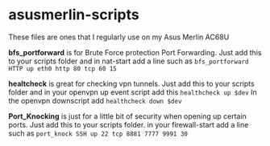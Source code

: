 # asusmerlin-scripts

These files are ones that I regularly use on my Asus Merlin AC68U

**bfs_portforward** is for Brute Force protection Port Forwarding. 
Just add this to your scripts folder and in nat-start add a line such as 
`bfs_portforward HTTP up eth0 http 80 tcp 60 15`

**healtcheck** is great for checking vpn tunnels.
Just add this to your scripts folder and in your openvpn up event script add this
`healthcheck up $dev`
In the openvpn downscript add
`healthcheck down $dev`

**Port_Knocking** is just for a little bit of security when opening up certain ports.
Just add this to your scripts folder. in your firewall-start add a line such as
`port_knock SSH up 22 tcp 8881 7777 9991 30`
